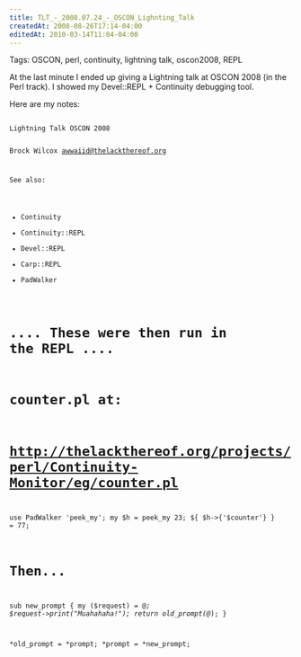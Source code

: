 ```yaml
---
title: TLT_-_2008.07.24_-_OSCON_Lighnting_Talk
createdAt: 2008-08-26T17:14-04:00
editedAt: 2010-03-14T11:04-04:00
---
```


Tags: OSCON, perl, continuity, lightning talk, oscon2008, REPL

At the last minute I ended up giving a Lightning talk at OSCON 2008 (in the Perl track). I showed my Devel::REPL + Continuity debugging tool.

Here are my notes:

<code>
Lightning Talk OSCON 2008

Brock Wilcox
awwaiid@thelackthereof.org

See also:
* Continuity
* Continuity::REPL
* Devel::REPL
* Carp::REPL
* PadWalker

# .... These were then run in the REPL ....
# counter.pl at:
#   http://thelackthereof.org/projects/perl/Continuity-Monitor/eg/counter.pl

use PadWalker 'peek_my';
my $h = peek_my 23;
${ $h->{'$counter'} } = 77;

# Then...

sub new_prompt {
  my ($request) = @_;
  $request->print("Muahahaha!");
  return old_prompt(@_);
}

*old_prompt = *prompt;
*prompt = *new_prompt;
</code>

